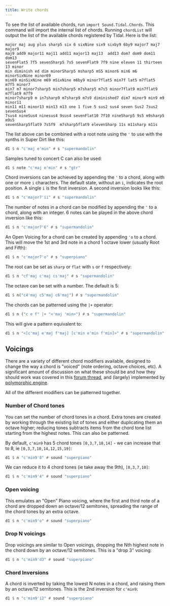 ```yaml
---
title: Write chords
---
```


To see the list of available chords, run `import Sound.Tidal.Chords`. This command will import the internal list of chords. Running `chordList` will output the list of the available chords registered by Tidal. Here is the list:

```
major maj aug plus sharp5 six 6 sixNine six9 sixby9 6by9 major7 maj7 major9
maj9 add9 major11 maj11 add11 major13 maj13  add13 dom7 dom9 dom11 dom13
sevenFlat5 7f5 sevenSharp5 7s5 sevenFlat9 7f9 nine eleven 11 thirteen 13 minor
min diminish ed dim minorSharp5 msharp5 mS5 minor6 min6 m6 minorSixNine minor69
min69 minSixNine m69 mSixNine m6by9 minor7flat5 min7f lat5 m7flat5 m7f5 minor7
min7 m7 minor7sharp5 min7sharp5 m7sharp5 m7s5 minor7flat9 min7flat9 m7flat9 m7f9
minor7sharp9 m in7sharp9 m7sharp9 m7s9 diminished7 dim7 minor9 min9 m9 minor11
min11 m11 minor13 min13 m13 one 1 five 5 sus2 sus4 seven Sus2 7sus2 sevenSus4
7sus4 nineSus4 ninesus4 9sus4 sevenFlat10 7f10 nineSharp5 9s5 m9sharp5 m9s5
sevenSharp5flat9 7s5f9  m7sharp5flat9 elevenSharp 11s m11sharp m11s
```

The list above can be combined with a root note using the `'` to use with the synths in Super Dirt like this:

```haskell
d1 $ n "c'maj e'min" # s "supermandolin"
```

Samples tuned to concert C can also be used:
```haskell
d1 $ note "c'maj e'min" # s "gtr"
```

Chord inversions can be achieved by appending the `'` to a chord, along with one or more `i` characters.
The default state, without an `i`, indicates the root position.
A single `i` is the first inversion. A second inversion looks like this:

```haskell
d1 $ n "c'major7'ii" # s "supermandolin"
```

The number of notes in a chord can be modified by appending the `'` to a chord, along with an integer. 6 notes can be played in the above chord inversion like this:

```haskell
d1 $ n "c'major7'6" # s "supermandolin"
```

An Open Voicing for a chord can be created by appending `'o` to a chord. This will move the 1st and 3rd note in a chord 1 octave lower (usually Root and Fifth):

```haskell
d1 $ n "c'major7'o" # s "superpiano"
```

The root can be set as `sharp` or `flat` with `s` or `f` respectively:

```haskell
d1 $ n "cf'maj c'maj cs'maj" # s "supermandolin"
```

The octave can be set with a number. The default is 5:
```haskell
d1 $ n("c4'maj c5'maj c6'maj") # s "supermandolin"
```

The chords can be patterned using the `|+` operator:
```haskell
d1 $ n ("c e f" |+ "<'maj 'min>") # s "supermandolin"
```
This will give a pattern equivalent to:

```haskell
d1 $ n "<[c'maj e'maj f'maj] [c'min e'min f'min]>" # s "supermandolin"
```

## Voicings

<!-- TODO: structure page around specific "issue" (I just copied this section here from the old "harmony and melody" "reference" page) -->

There are a variety of different chord modifiers available, designed to change the way a chord is "voiced" (note ordering, octave choices, etc). A significant amount of discussion on what these should be and how they should work was covered in this [forum thread](https://club.tidalcycles.org/t/rfc-working-on-making-chord-naming-chordlist-more-consistent/2717/52), and (largely) implemented by [polymorphic.engine](https://github.com/tidalcycles/Tidal/pull/931).

All of the different modifiers can be patterned together.

### Number of Chord tones

You can set the number of chord tones in a chord. Extra tones are created by working through the existing list of tones and either duplicating them an octave higher; reducing tones subtracts items from the chord tone list starting from the highest notes. This can also be patterned.

By default, `c'min9` has 5 chord tones `[0,3,7,10,14]` - we can increase that to 8, ie `[0,3,7,10,14,12,15,19]`:

```haskell
d1 $ n "c'min9'8" # sound "superpiano"
```

We can reduce it to 4 chord tones (ie take away the 9th), `[0,3,7,10]`:
```haskell
d1 $ n "c'min9'4" # sound "superpiano"
```

### Open voicing

This emulates an "Open" Piano voicing, where the first and third note of a chord are dropped down an octave/12 semitones, spreading the range of the chord tones by an extra octave.

```haskell
d1 $ n "c'min9'o" # sound "superpiano"
```

### Drop N voicings

Drop voicings are similar to Open voicings, dropping the Nth highest note in the chord down by an octave/12 semitones. This is a "drop 3" voicing:

```haskell
d1 $ n "c'min9'd3" # sound "superpiano"
```

### Chord Inversions

A chord is inverted by taking the lowest N notes in a chord, and raising them by an octave/12 semitones. This is the 2nd inversion for `c'min9`:

```haskell
d1 $ n "c'min9'i2" # sound "superpiano"
```
